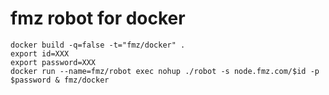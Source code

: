 # fmz robot for docker
```
docker build -q=false -t="fmz/docker" .
export id=XXX
export password=XXX
docker run --name=fmz/robot exec nohup ./robot -s node.fmz.com/$id -p $password & fmz/docker
```
